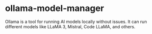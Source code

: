# ollama-model-manager
Ollama is a tool for running AI models locally without issues. It can run different models like LLaMA 3, Mistral, Code LLaMA, and others.
